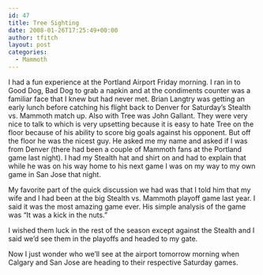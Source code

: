 ```yaml
---
id: 47
title: Tree Sighting
date: 2008-01-26T17:25:49+00:00
author: tfitch
layout: post
categories:
  - Mammoth
---
```

I had a fun experience at the Portland Airport Friday morning. I ran in to Good Dog, Bad Dog to grab a napkin and at the condiments counter was a familiar face that I knew but had never met. Brian Langtry was getting an early lunch before catching his flight back to Denver for Saturday&#8217;s Stealth vs. Mammoth match up. Also with Tree was John Gallant. They were very nice to talk to which is very upsetting because it is easy to hate Tree on the floor because of his ability to score big goals against his opponent. But off the floor he was the nicest guy. He asked me my name and asked if I was from Denver (there had been a couple of Mammoth fans at the Portland game last night). I had my Stealth hat and shirt on and had to explain that while he was on his way home to his next game I was on my way to my own game in San Jose that night.

My favorite part of the quick discussion we had was that I told him that my wife and I had been at the big Stealth vs. Mammoth playoff game last year. I said it was the most amazing game ever. His simple analysis of the game was &#8220;It was a kick in the nuts.&#8221;

I wished them luck in the rest of the season except against the Stealth and I said we&#8217;d see them in the playoffs and headed to my gate.

Now I just wonder who we&#8217;ll see at the airport tomorrow morning when Calgary and San Jose are heading to their respective Saturday games.
